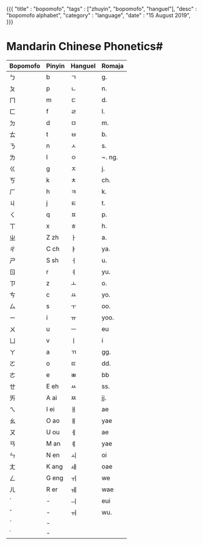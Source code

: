 {{{
  "title" : "bopomofo",
  "tags" : ["zhuyin", "bopomofo", "hanguel"],
  "desc" : "bopomofo alphabet",
  "category" : "language",
  "date" : "15 August 2019",
}}}

# Mandarin Chinese Phonetics#

Bopomofo | Pinyin | Hanguel | Romaja
--- | --- | --- | ----
ㄅ  |   b       |   ㄱ |  g.           
ㄆ  |   p       |   ㄴ |  n.           
ㄇ  |   m       |   ㄷ |  d.           
ㄈ  |   f       |   ㄹ |  l.           
ㄉ  |   d       |   ㅁ |  m.           
ㄊ  |   t       |   ㅂ |  b.           
ㄋ  |   n       |   ㅅ |  s.           
ㄌ  |   l       |   ㅇ |  ~. ng.       
ㄍ  |   g       |   ㅈ |  j.           
ㄎ  |   k       |   ㅊ |  ch.          
ㄏ  |   h       |   ㅋ |  k.           
ㄐ  |   j       |   ㅌ |  t.           
ㄑ  |   q       |   ㅍ |  p.           
ㄒ  |   x       |   ㅎ |  h.           
ㄓ  |   Z  zh   |   ㅏ |  a.           
ㄔ  |   C  ch   |   ㅑ |  ya.          
ㄕ  |   S  sh   |   ㅓ |  u.           
ㄖ  |   r       |   ㅕ |  yu.          
ㄗ  |   z       |   ㅗ |  o.           
ㄘ  |   c       |   ㅛ |  yo.          
ㄙ  |   s       |   ㅜ |  oo.          
ㄧ  |   i       |   ㅠ |  yoo.         
ㄨ  |   u       |   ㅡ |  eu           
ㄩ  |   v       |   ㅣ |  i            
ㄚ  |   a       |   ㄲ |  gg.          
ㄛ  |   o       |   ㄸ |  dd.          
ㄜ  |   e       |   ㅃ |  bb           
ㄝ  |   E  eh   |   ㅆ |  ss.          
ㄞ  |   A  ai   |   ㅉ |  jj.          
ㄟ  |   I  ei   |   ㅐ |  ae           
ㄠ  |   O  ao   |   ㅒ |  yae          
ㄡ  |   U  ou   |   ㅔ |  ae           
ㄢ  |   M  an   |   ㅖ |  yae          
ㄣ  |   N  en   |   ㅚ |  oi           
ㄤ  |   K  ang  |   ㅙ |  oae          
ㄥ  |   G  eng  |   ㅟ |  we           
ㄦ  |   R  er   |   ㅞ |  wae          
ˊ   |   -       |   ㅢ |  eui          
ˇ   |   -       |   ㅝ |  wu.          
ˋ   |   -       |      |               
˙   |   -       |      |               
